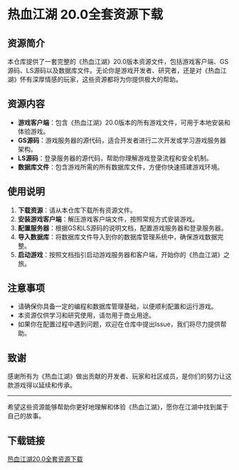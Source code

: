 # 热血江湖 20.0全套资源下载

## 资源简介

本仓库提供了一套完整的《热血江湖》20.0版本资源文件，包括游戏客户端、GS源码、LS源码以及数据库文件。无论你是游戏开发者、研究者，还是对《热血江湖》怀有深厚情感的玩家，这些资源都将为你提供极大的帮助。

## 资源内容

- **游戏客户端**：包含《热血江湖》20.0版本的所有游戏文件，可用于本地安装和体验游戏。
- **GS源码**：游戏服务器的源代码，适合开发者进行二次开发或学习游戏服务器架构。
- **LS源码**：登录服务器的源代码，帮助你理解游戏登录流程和安全机制。
- **数据库文件**：包含游戏所需的所有数据库文件，方便你快速搭建游戏环境。

## 使用说明

1. **下载资源**：请从本仓库下载所有资源文件。
2. **安装游戏客户端**：解压游戏客户端文件，按照常规方式安装游戏。
3. **配置服务器**：根据GS和LS源码的说明文档，配置游戏服务器和登录服务器。
4. **导入数据库**：将数据库文件导入到你的数据库管理系统中，确保游戏数据完整。
5. **启动游戏**：按照文档指引启动游戏服务器和客户端，开始你的《热血江湖》之旅。

## 注意事项

- 请确保你具备一定的编程和数据库管理基础，以便顺利配置和运行游戏。
- 本资源仅供学习和研究使用，请勿用于商业用途。
- 如果你在配置过程中遇到问题，欢迎在仓库中提出Issue，我们将尽力提供帮助。

## 致谢

感谢所有为《热血江湖》做出贡献的开发者、玩家和社区成员，是你们的努力让这款游戏得以延续和传承。

---

希望这些资源能够帮助你更好地理解和体验《热血江湖》，愿你在江湖中找到属于自己的故事。

## 下载链接

[热血江湖20.0全套资源下载](https://pan.quark.cn/s/b397854d2f58)